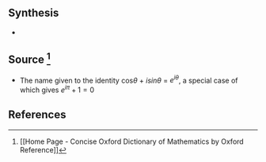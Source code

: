 ## Synthesis
- 
## Source [^1]
- The name given to the identity cos$\theta$ + $isin\theta$ = $e^{i\theta}$, a special case of which gives $e^{i\pi} + 1 = 0$
## References

[^1]: [[Home Page - Concise Oxford Dictionary of Mathematics by Oxford Reference]]